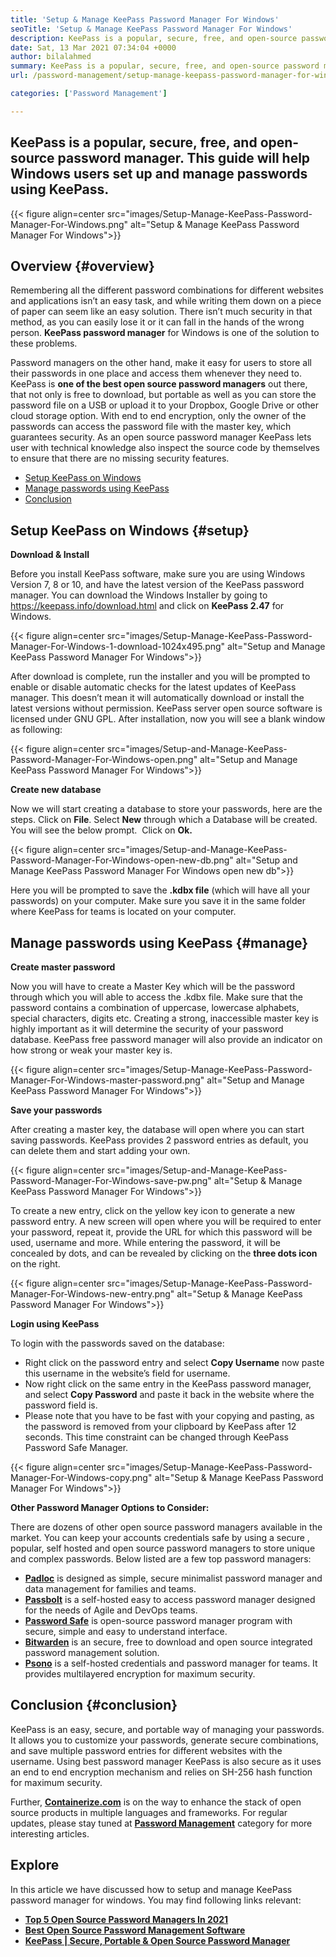 ```yaml
---
title: 'Setup & Manage KeePass Password Manager For Windows'
seoTitle: 'Setup & Manage KeePass Password Manager For Windows'
description: KeePass is a popular, secure, free, and open-source password manager. This guide will help Windows users set up and manage passwords using KeePass.
date: Sat, 13 Mar 2021 07:34:04 +0000
author: bilalahmed
summary: KeePass is a popular, secure, free, and open-source password manager. This guide will help Windows users set up and manage passwords using KeePass.
url: /password-management/setup-manage-keepass-password-manager-for-windows/

categories: ['Password Management']

---
```

## KeePass is a popular, secure, free, and open-source password manager. This guide will help Windows users set up and manage passwords using KeePass.

{{< figure align=center src="images/Setup-Manage-KeePass-Password-Manager-For-Windows.png" alt="Setup & Manage KeePass Password Manager For Windows">}}  

## Overview {#overview}

Remembering all the different password combinations for different websites and applications isn’t an easy task, and while writing them down on a piece of paper can seem like an easy solution. There isn’t much security in that method, as you can easily lose it or it can fall in the hands of the wrong person. **KeePass password manager** for Windows is one of the solution to these problems.

Password managers on the other hand, make it easy for users to store all their passwords in one place and access them whenever they need to. KeePass is **one of the best open source password managers** out there, that not only is free to download, but portable as well as you can store the password file on a USB or upload it to your Dropbox, Google Drive or other cloud storage option. With end to end encryption, only the owner of the passwords can access the password file with the master key, which guarantees security. As an open source password manager KeePass lets user with technical knowledge also inspect the source code by themselves to ensure that there are no missing security features.

  * [Setup KeePass on Windows][1]
  * [Manage passwords using KeePass][2]
  * [Conclusion][3]

## Setup KeePass on Windows {#setup}

**Download & Install**

Before you install KeePass software, make sure you are using Windows Version 7, 8 or 10, and have the latest version of the KeePass password manager. You can download the Windows Installer by going to <https://keepass.info/download.html> and click on **KeePass 2.47** for Windows.

{{< figure align=center src="images/Setup-Manage-KeePass-Password-Manager-For-Windows-1-download-1024x495.png" alt="Setup and Manage KeePass Password Manager For Windows">}}  

After download is complete, run the installer and you will be prompted to enable or disable automatic checks for the latest updates of KeePass manager. This doesn’t mean it will automatically download or install the latest versions without permission. KeePass server open source software is licensed under GNU GPL. After installation, now you will see a blank window as following:

{{< figure align=center src="images/Setup-and-Manage-KeePass-Password-Manager-For-Windows-open.png" alt="Setup and Manage KeePass Password Manager For Windows">}}  

**Create new database**

Now we will start creating a database to store your passwords, here are the steps. Click on **File**. Select **New** through which a Database will be created. You will see the below prompt.  Click on **Ok.**

{{< figure align=center src="images/Setup-and-Manage-KeePass-Password-Manager-For-Windows-open-new-db.png" alt="Setup and Manage KeePass Password Manager For Windows open new db">}}  

Here you will be prompted to save the **.kdbx file** (which will have all your passwords) on your computer. Make sure you save it in the same folder where KeePass for teams is located on your computer.

## Manage passwords using KeePass {#manage}

**Create master password**

Now you will have to create a Master Key which will be the password through which you will able to access the .kdbx file. Make sure that the password contains a combination of uppercase, lowercase alphabets, special characters, digits etc. Creating a strong, inaccessible master key is highly important as it will determine the security of your password database. KeePass free password manager will also provide an indicator on how strong or weak your master key is.

{{< figure align=center src="images/Setup-Manage-KeePass-Password-Manager-For-Windows-master-password.png" alt="Setup and Manage KeePass Password Manager For Windows">}}  

**Save your passwords**

After creating a master key, the database will open where you can start saving passwords. KeePass provides 2 password entries as default, you can delete them and start adding your own.

{{< figure align=center src="images/Setup-and-Manage-KeePass-Password-Manager-For-Windows-save-pw.png" alt="Setup & Manage KeePass Password Manager For Windows">}}  

To create a new entry, click on the yellow key icon to generate a new password entry. A new screen will open where you will be required to enter your password, repeat it, provide the URL for which this password will be used, username and more. While entering the password, it will be concealed by dots, and can be revealed by clicking on the **three dots icon** on the right.

{{< figure align=center src="images/Setup-Manage-KeePass-Password-Manager-For-Windows-new-entry.png" alt="Setup & Manage KeePass Password Manager For Windows">}}  

**Login using KeePass**

To login with the passwords saved on the database:

  * Right click on the password entry and select **Copy Username** now paste this username in the website’s field for username.
  * Now right click on the same entry in the KeePass password manager, and select **Copy Password** and paste it back in the website where the password field is.
  * Please note that you have to be fast with your copying and pasting, as the password is removed from your clipboard by KeePass after 12 seconds. This time constraint can be changed through KeePass Password Safe Manager.

{{< figure align=center src="images/Setup-Manage-KeePass-Password-Manager-For-Windows-copy.png" alt="Setup & Manage KeePass Password Manager For Windows">}}  

**Other Password Manager Options to Consider:**

There are dozens of other open source password managers available in the market. You can keep your accounts credentials safe by using a secure , popular, self hosted and open source password managers to store unique and complex passwords. Below listed are a few top password managers:

  * [**Padloc**][4] is designed as simple, secure minimalist password manager and data management for families and teams.
  * [**Passbolt**][5] is a self-hosted easy to access password manager designed for the needs of Agile and DevOps teams.
  * [**Password Safe**][6] is open-source password manager program with secure, simple and easy to understand interface.
  * [**Bitwarden**][7] is an secure, free to download and open source integrated password management solution.
  * [**Psono**][8] is a self-hosted credentials and password manager for teams. It provides multilayered encryption for maximum security.

## Conclusion {#conclusion}

KeePass is an easy, secure, and portable way of managing your passwords. It allows you to customize your passwords, generate secure combinations, and save multiple password entries for different websites with the username. Using best password manager KeePass is also secure as it uses an end to end encryption mechanism and relies on SH-256 hash function for maximum security.

Further, [**Containerize.com**][9] is on the way to enhance the stack of open source products in multiple languages and frameworks. For regular updates, please stay tuned at **[Password Management][10]** category for more interesting articles. 

## Explore

In this article we have discussed how to setup and manage KeePass password manager for windows. You may find following links relevant:

  * **[Top 5 Open Source Password Managers In 2021][11]**
  * **[Best Open Source Password Management Software][12]**
  * **[KeePass | Secure, Portable & Open Source Password Manager][13]**

 [1]: https://blog.containerize.com/wp-admin/post.php?post=3863&action=edit#setup
 [2]: https://blog.containerize.com/wp-admin/post.php?post=3863&action=edit#manage
 [3]: https://blog.containerize.com/wp-admin/post.php?post=3863&action=edit#conclusion
 [4]: https://padloc.app/
 [5]: https://products.containerize.com/password-management/passbolt/
 [6]: https://products.containerize.com/password-management/password-safe/
 [7]: https://products.containerize.com/password-management/bitwarden/
 [8]: https://products.containerize.com/password-management/psono/
 [9]: https://www.containerize.com/
 [10]: https://blog.containerize.com/category/password-management/
 [11]: https://blog.containerize.com/password-management/top-5-open-source-password-managers-in-2021/

 [12]: https://products.containerize.com/password-management/
 [13]: https://products.containerize.com/password-management/keepass